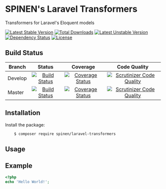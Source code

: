 # SPINEN's Laravel Transformers
Transformers for Laravel's Eloquent models

[![Latest Stable Version](https://poser.pugx.org/spinen/laravel-transformers/v/stable)](https://packagist.org/packages/spinen/laravel-transformers)
[![Total Downloads](https://poser.pugx.org/spinen/laravel-transformers/downloads)](https://packagist.org/packages/spinen/laravel-transformers)
[![Latest Unstable Version](https://poser.pugx.org/spinen/laravel-transformers/v/unstable)](https://packagist.org/packages/spinen/laravel-transformers#dev-master)
[![Dependency Status](https://www.versioneye.com/php/spinen:laravel-transformers/0.1.0/badge.svg)](https://www.versioneye.com/php/spinen:laravel-transformers/0.1.0)
[![License](https://poser.pugx.org/spinen/laravel-transformers/license)](https://packagist.org/packages/spinen/laravel-transformers)

## Build Status

| Branch | Status | Coverage | Code Quality |
| ------ | :----: | :------: | :----------: |
| Develop | [![Build Status](https://travis-ci.org/spinen/laravel-transformers.svg?branch=develop)](https://travis-ci.org/spinen/laravel-transformers) | [![Coverage Status](https://coveralls.io/repos/github/spinen/laravel-transformers/badge.svg?branch=develop)](https://coveralls.io/github/spinen/laravel-transformers?branch=develop) | [![Scrutinizer Code Quality](https://scrutinizer-ci.com/g/spinen/laravel-transformers/badges/quality-score.png?b=develop)](https://scrutinizer-ci.com/g/spinen/laravel-transformers/?branch=develop) |
| Master | [![Build Status](https://travis-ci.org/spinen/laravel-transformers.svg?branch=master)](https://travis-ci.org/spinen/laravel-transformers) | [![Coverage Status](https://coveralls.io/repos/github/spinen/laravel-transformers/badge.svg?branch=master)](https://coveralls.io/github/spinen/laravel-transformers?branch=master) | [![Scrutinizer Code Quality](https://scrutinizer-ci.com/g/spinen/laravel-transformers/badges/quality-score.png?b=master)](https://scrutinizer-ci.com/g/spinen/laravel-transformers/?branch=master) |

## Installation

Install the package:

```bash
    $ composer require spinen/laravel-transformers
```

## Usage

## Example

```php
<?php
echo 'Hello World!';
```
